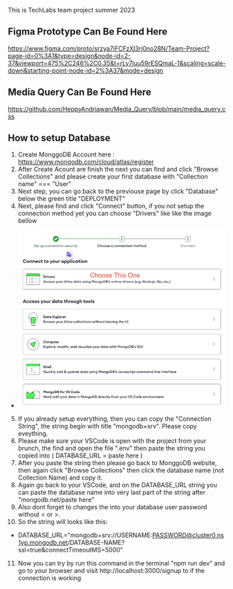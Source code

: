 This is TechLabs team project summer 2023

## Figma Prototype Can Be Found Here
https://www.figma.com/proto/srzya7iFCFzXl3rj0no28N/Team-Project?page-id=0%3A1&type=design&node-id=2-37&viewport=475%2C246%2C0.35&t=rLy7luu59rESQmaL-1&scaling=scale-down&starting-point-node-id=2%3A37&mode=design

## Media Query Can Be Found Here
https://github.com/HeppyAndriawan/Media_Query/blob/main/media_query.css

## How to setup Database
1. Create MonggoDB Account here : https://www.mongodb.com/cloud/atlas/register
2. After Create Acount are finish the next you can find and click "Browse Collections" and please create your first database with "Collection name" === "User"
3. Next step, you can go back to the previouse page by click "Database" below the green title "DEPLOYMENT"
4. Next, please find and click "Connect" button, if you not setup the connection method yet you can choose "Drivers" like like the image bellow

* ![Screenshot](./public/ReedMeImg/Screenshot%202023-07-10%20at%2010.45.46.png)

5. If you already setup everything, then you can copy the "Connection String", the string begin with title "mongodb+srv". Please copy eveything.
6. Please make sure your VSCode is open with the project from your brunch, the find and open the file ".env" then paste the string you copied into ( DATABASE_URL = paste here ) 
7. After you paste the string then please go back to MonggoDB website, then again click "Browse Collections" then click the database name (not Collection Name) and copy it.
8. Again go back to your VSCode, and on the DATABASE_URL string you can paste the database name into very last part of the string after "mongodb.net/paste here"
9. Also dont forget to changes the <password> into your database user password without < or >.
10. So the string will looks like this:

* DATABASE_URL="mongodb+srv://USERNAME:PASSWORD@cluster0.ns1yp.mongodb.net/DATABASE-NAME?ssl=true&connectTimeoutMS=5000"


11. Now you can try by run this command in the terminal "npm run dev" and go to your browser and visit http://localhost:3000/signup to if the connection is working